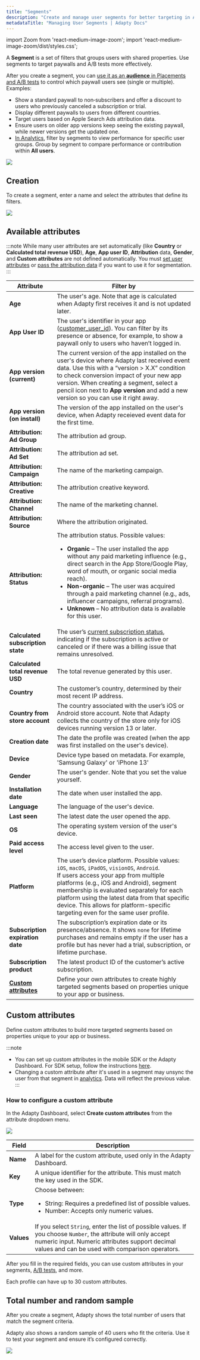 ```yaml
---
title: "Segments"
description: "Create and manage user segments for better targeting in Adapty."
metadataTitle: "Managing User Segments | Adapty Docs"
---
```


import Zoom from 'react-medium-image-zoom';
import 'react-medium-image-zoom/dist/styles.css';

A **Segment** is a set of filters that groups users with shared properties. Use segments to target paywalls and A/B tests more effectively.

After you create a segment, you can [use it as an **audience** in Placements and A/B tests](audience) to control which paywall users see (single or multiple). Examples:

- Show a standard paywall to non‑subscribers and offer a discount to users who previously canceled a subscription or trial.
- Display different paywalls to users from different countries.
- Target users based on Apple Search Ads attribution data.
- Ensure users on older app versions keep seeing the existing paywall, while newer versions get the updated one.
- [In Analytics](controls-filters-grouping-compare-proceeds.md#filtering-and-grouping), filter by segments to view performance for specific user groups. Group by segment to compare performance or contribution within **All users**.

<Zoom>
  <img src={require('./img/3244407-Segments.webp').default}
  style={{
    border: 'none', /* border width and color */
    width: '700px', /* image width */
    display: 'block', /* for alignment */
    margin: '0 auto' /* center alignment */
  }}
/>
</Zoom>

## Creation

To create a segment, enter a name and select the attributes that define its filters.

<Zoom>
  <img src={require('./img/1af9744-new_cohort.webp').default}
  style={{
    border: '1px solid #727272', /* border width and color */
    width: '700px', /* image width */
    display: 'block', /* for alignment */
    margin: '0 auto' /* center alignment */
  }}
/>
</Zoom>

## Available attributes

:::note
While many user attributes are set automatically (like **Country** or **Calculated total revenue USD**), **Age**, **App user ID**, **Attribution** data, **Gender**, and **Custom attributes** are not defined automatically. You must [set user attributes](setting-user-attributes.md) or [pass the attribution data](attribution-integration.md) if you want to use it for segmentation.
:::

| Attribute                                               | Filter by                                                                                                                                                                                                                                                                                                                                                                                                                                                  |
|---------------------------------------------------------|------------------------------------------------------------------------------------------------------------------------------------------------------------------------------------------------------------------------------------------------------------------------------------------------------------------------------------------------------------------------------------------------------------------------------------------------------------|
| **Age**                                                 | The user's age. Note that age is calculated when Adapty first receives it and is not updated later.                                                                                                                                                                                                                                                                                                                                                        |
| **App User ID**                                         | The user's identifier in your app ([customer_user_id](profiles-crm#user-properties)). You can filter by its presence or absence, for example, to show a paywall only to users who haven’t logged in.                                                                                                                                                                                                                                                       |
| **App version (current)**                               | The current version of the app installed on the user's device where Adapty last received event data. Use this with a “version > X.X” condition to check conversion impact of your new app version. When creating a segment, select a pencil icon next to **App version** and add a new version so you can use it right away.                                                                                                                       |
| **App version (on install)**                            | The version of the app installed on the user's device, when Adapty receieved event data for the first time.                                                                                                                                                                                                                                                                                                                                                |
| **Attribution: Ad Group**                               | The attribution ad group.                                                                                                                                                                                                                                                                                                                                                                                                                                  |
| **Attribution: Ad Set**                                 | The attribution ad set.                                                                                                                                                                                                                                                                                                                                                                                                                                    |
| **Attribution: Campaign**                               | The name of the marketing campaign.                                                                                                                                                                                                                                                                                                                                                                                                                        |
| **Attribution: Creative**                               | The attribution creative keyword.                                                                                                                                                                                                                                                                                                                                                                                                                          |
| **Attribution: Channel**                                | The name of the marketing channel.                                                                                                                                                                                                                                                                                                                                                                                                                         |
| **Attribution: Source**                                 | Where the attribution originated.                                                                                                                                                                                                                                                                                                                                                                                                                          |
| **Attribution: Status**                                 | The attribution status. Possible values: <ul><li> **Organic** – The user installed the app without any paid marketing influence (e.g., direct search in the App Store/Google Play, word of mouth, or organic social media reach).</li><li> **Non-organic** – The user was acquired through a paid marketing channel (e.g., ads, influencer campaigns, referral programs).</li><li> **Unknown** – No attribution data is available for this user.</li></ul> |
| **Calculated subscription state**                       | The user’s [current subscription status](profiles-crm#subscription-state), indicating if the subscription is active or canceled or if there was a billing issue that remains unresolved.                                                                                                                                                                                                                                                                   |
| **Calculated total revenue USD**                        | The total revenue generated by this user.                                                                                                                                                                                                                                                                                                                                                                                                                  |
| **Country**                                             | The customer’s country, determined by their most recent IP address.                                                                                                                                                                                                                                                                                                                                                                                        |
| **Country from store account**                          | The country associated with the user’s iOS or Android store account. Note that Adapty collects the country of the store only for iOS devices running version 13 or later.                                                                                                                                                                                                                                                                                  |
| **Creation date**                                       | The date the profile was created (when the app was first installed on the user's device).                                                                                                                                                                                                                                                                                                                                                                  |
| **Device**                                              | Device type based on metadata. For example, 'Samsung Galaxy' or 'iPhone 13'                                                                                                                                                                                                                                                                                                                                                                                |
| **Gender**                                              | The user's gender. Note that you set the value yourself.                                                                                                                                                                                                                                                                                                                                                                                                   |
| **Installation date**                                   | The date when user installed the app.                                                                                                                                                                                                                                                                                                                                                                                                                      |
| **Language**                                            | The language of the user's device.                                                                                                                                                                                                                                                                                                                                                                                                                         |
| **Last seen**                                           | The latest date the user opened the app.                                                                                                                                                                                                                                                                                                                                                                                                                   |
| **OS**                                                  | The operating system version of the user's device.                                                                                                                                                                                                                                                                                                                                                                                                         |
| **Paid access level**                                   | The access level given to the user.                                                                                                                                                                                                                                                                                                                                                                                                                        |
| **Platform**                                            | The user’s device platform. Possible values: `iOS`, `macOS`, `iPadOS`, `visionOS`, `Android`. <br/> If users access your app from multiple platforms (e.g., iOS and Android), segment membership is evaluated separately for each platform using the latest data from that specific device. This allows for platform-specific targeting even for the same user profile.                                                                                    |
| **Subscription expiration date**                        | The subscription’s expiration date or its presence/absence. It shows `none` for lifetime purchases and remains empty if the user has a profile but has never had a trial, subscription, or lifetime purchase.                                                                                                                                                                                                                                              |
| **Subscription product**                                | The latest product ID of the customer’s active subscription.                                                                                                                                                                                                                                                                                                                                                                                               |
| **[Custom attributes](profiles-crm#custom-attributes)** | Define your own attributes to create highly targeted segments based on properties unique to your app or business.                                                                                                                                                                                                                                                                                                                                          |


## Custom attributes

Define custom attributes to build more targeted segments based on properties unique to your app or business.

:::note
- You can set up custom attributes in the mobile SDK or the Adapty Dashboard. For SDK setup, follow the instructions [here](setting-user-attributes#custom-user-attributes).
- Changing a custom attribute after it's used in a segment may unsync the user from that segment in [analytics](controls-filters-grouping-compare-proceeds.md#filtering-and-grouping). Data will reflect the previous value.
:::

### How to configure a custom attribute

In the Adapty Dashboard, select **Create custom attributes** from the attribute dropdown menu.

<Zoom>
  <img src={require('./img/883d3b2-CleanShot_2023-03-16_at_17.20.452x.webp').default}
  style={{
    border: '1px solid #727272', /* border width and color */
    width: '700px', /* image width */
    display: 'block', /* for alignment */
    margin: '0 auto' /* center alignment */
  }}
/>
</Zoom>

| Field  | Description                                                                                                                          |
| ------ |--------------------------------------------------------------------------------------------------------------------------------------|
| **Name**   | A label for the custom attribute, used only in the Adapty Dashboard.                                                                 |
| **Key**    | A unique identifier for the attribute. This must match the key used in the SDK.                                                      |
| **Type**   | Choose between:<ul><li>String: Requires a predefined list of possible values.</li><li>Number: Accepts only numeric values.</li></ul> |
| **Values** | If you select `String`, enter the list of possible values. If you choose `Number`, the attribute will only accept numeric input. Numeric attributes support decimal values and can be used with comparison operators.    |

After you fill in the required fields, you can use custom attributes in your segments, [A/B tests](ab-tests), and more.

Each profile can have up to 30 custom attributes.

## Total number and random sample

After you create a segment, Adapty shows the total number of users that match the segment criteria.

Adapty also shows a random sample of 40 users who fit the criteria. Use it to test your segment and ensure it’s configured correctly.

<Zoom>
  <img src={require('./img/segment-random-set.webp').default}
  style={{
    border: 'none', /* border width and color */
    width: '700px', /* image width */
    display: 'block', /* for alignment */
    margin: '0 auto' /* center alignment */
  }}
/>
</Zoom>